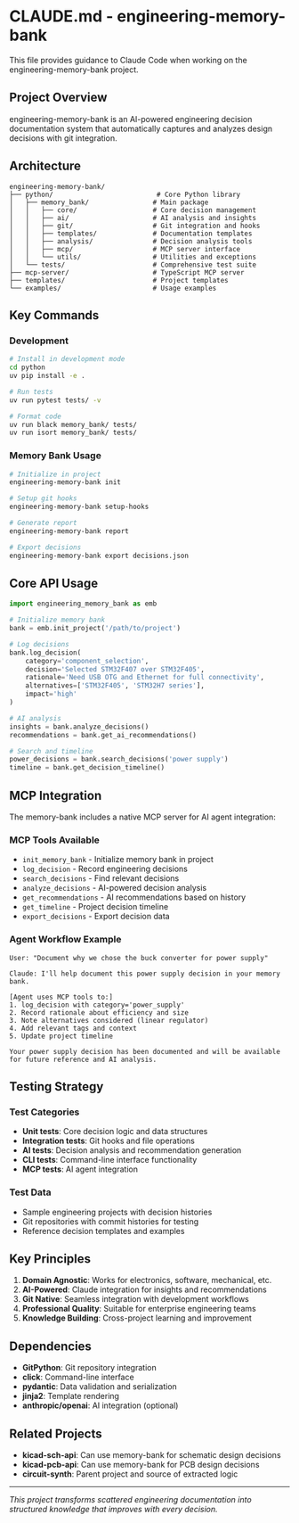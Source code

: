 # CLAUDE.md - engineering-memory-bank

This file provides guidance to Claude Code when working on the engineering-memory-bank project.

## Project Overview

engineering-memory-bank is an AI-powered engineering decision documentation system that automatically captures and analyzes design decisions with git integration.

## Architecture

```
engineering-memory-bank/
├── python/                          # Core Python library
│   ├── memory_bank/                # Main package
│   │   ├── core/                   # Core decision management
│   │   ├── ai/                     # AI analysis and insights
│   │   ├── git/                    # Git integration and hooks
│   │   ├── templates/              # Documentation templates
│   │   ├── analysis/               # Decision analysis tools
│   │   ├── mcp/                    # MCP server interface
│   │   └── utils/                  # Utilities and exceptions
│   └── tests/                      # Comprehensive test suite
├── mcp-server/                     # TypeScript MCP server
├── templates/                      # Project templates
└── examples/                       # Usage examples
```

## Key Commands

### Development
```bash
# Install in development mode
cd python
uv pip install -e .

# Run tests
uv run pytest tests/ -v

# Format code
uv run black memory_bank/ tests/
uv run isort memory_bank/ tests/
```

### Memory Bank Usage
```bash
# Initialize in project
engineering-memory-bank init

# Setup git hooks
engineering-memory-bank setup-hooks

# Generate report
engineering-memory-bank report

# Export decisions
engineering-memory-bank export decisions.json
```

## Core API Usage

```python
import engineering_memory_bank as emb

# Initialize memory bank
bank = emb.init_project('/path/to/project')

# Log decisions
bank.log_decision(
    category='component_selection',
    decision='Selected STM32F407 over STM32F405',
    rationale='Need USB OTG and Ethernet for full connectivity',
    alternatives=['STM32F405', 'STM32H7 series'],
    impact='high'
)

# AI analysis
insights = bank.analyze_decisions()
recommendations = bank.get_ai_recommendations()

# Search and timeline
power_decisions = bank.search_decisions('power supply')
timeline = bank.get_decision_timeline()
```

## MCP Integration

The memory-bank includes a native MCP server for AI agent integration:

### MCP Tools Available
- `init_memory_bank` - Initialize memory bank in project
- `log_decision` - Record engineering decisions
- `search_decisions` - Find relevant decisions
- `analyze_decisions` - AI-powered decision analysis
- `get_recommendations` - AI recommendations based on history
- `get_timeline` - Project decision timeline
- `export_decisions` - Export decision data

### Agent Workflow Example
```
User: "Document why we chose the buck converter for power supply"

Claude: I'll help document this power supply decision in your memory bank.

[Agent uses MCP tools to:]
1. log_decision with category='power_supply'
2. Record rationale about efficiency and size
3. Note alternatives considered (linear regulator)
4. Add relevant tags and context
5. Update project timeline

Your power supply decision has been documented and will be available for future reference and AI analysis.
```

## Testing Strategy

### Test Categories
- **Unit tests**: Core decision logic and data structures
- **Integration tests**: Git hooks and file operations
- **AI tests**: Decision analysis and recommendation generation
- **CLI tests**: Command-line interface functionality
- **MCP tests**: AI agent integration

### Test Data
- Sample engineering projects with decision histories
- Git repositories with commit histories for testing
- Reference decision templates and examples

## Key Principles

1. **Domain Agnostic**: Works for electronics, software, mechanical, etc.
2. **AI-Powered**: Claude integration for insights and recommendations
3. **Git Native**: Seamless integration with development workflows
4. **Professional Quality**: Suitable for enterprise engineering teams
5. **Knowledge Building**: Cross-project learning and improvement

## Dependencies

- **GitPython**: Git repository integration
- **click**: Command-line interface
- **pydantic**: Data validation and serialization
- **jinja2**: Template rendering
- **anthropic/openai**: AI integration (optional)

## Related Projects

- **kicad-sch-api**: Can use memory-bank for schematic design decisions
- **kicad-pcb-api**: Can use memory-bank for PCB design decisions
- **circuit-synth**: Parent project and source of extracted logic

---

*This project transforms scattered engineering documentation into structured knowledge that improves with every decision.*